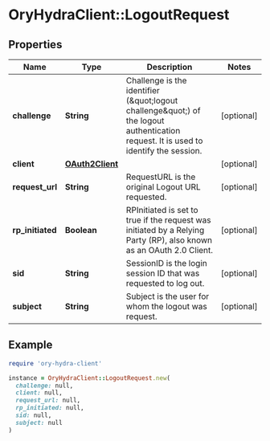 # OryHydraClient::LogoutRequest

## Properties

| Name | Type | Description | Notes |
| ---- | ---- | ----------- | ----- |
| **challenge** | **String** | Challenge is the identifier (\&quot;logout challenge\&quot;) of the logout authentication request. It is used to identify the session. | [optional] |
| **client** | [**OAuth2Client**](OAuth2Client.md) |  | [optional] |
| **request_url** | **String** | RequestURL is the original Logout URL requested. | [optional] |
| **rp_initiated** | **Boolean** | RPInitiated is set to true if the request was initiated by a Relying Party (RP), also known as an OAuth 2.0 Client. | [optional] |
| **sid** | **String** | SessionID is the login session ID that was requested to log out. | [optional] |
| **subject** | **String** | Subject is the user for whom the logout was request. | [optional] |

## Example

```ruby
require 'ory-hydra-client'

instance = OryHydraClient::LogoutRequest.new(
  challenge: null,
  client: null,
  request_url: null,
  rp_initiated: null,
  sid: null,
  subject: null
)
```

